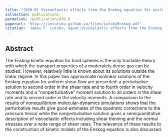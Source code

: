 ```yaml
---
title: "[039.0] Viscoelastic effects from the Enskog equation for uniform shear flow"
collection: publications
permalink: /publication/039.0
paperurl: 'http://jimlutsko.github.io/files/LutskoEnskog.pdf'
citation: 'James F. Lutsko, &quot;Viscoelastic effects from the Enskog equation for uniform shear flow&quot;, <i>Phys. Rev. E</i>, <strong>58</strong>, 434 (1998)'
---
```

Abstract
---
The Enskog kinetic equation for hard spheres is the only tractable theory with which the transport properties of a moderately dense gas can be studied. However, relatively little is known about its solutions outside the linear regime. In this paper two approximate nonlinear solutions of the Enskog equation for uniform shear flow are presented: a perturbative solution to second order in the shear rate and to fourth order in velocity moments and a ”nonperturbative” moment solution to all orders in the shear rate and to second order in the velocity moments. A comparison to the results of nonequilibrium molecular-dynamics simulations shows that the perturbative results give good estimates of the quadratic corrections to the pressure tensor while the nonperturbative solution gives a semiquantitative description of viscoelastic effects including shear thinning and the normal stresses over a wide range of shear rates. The relevance of these results to the construction of kinetic models of the Enskog equation is also discussed.
